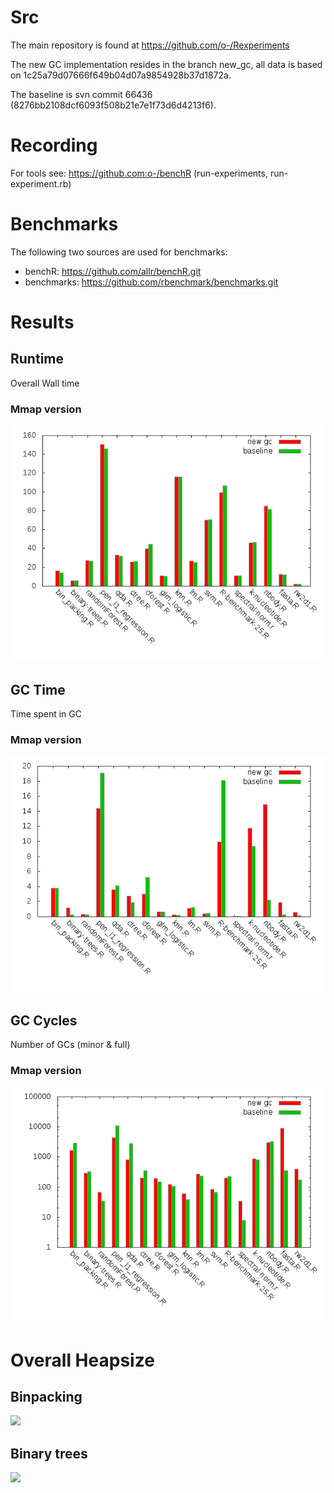 # Src

The main repository is found at https://github.com/o-/Rexperiments

The new GC implementation resides in the branch new_gc, all data is based on 1c25a79d07666f649b04d07a9854928b37d1872a.

The baseline is svn commit 66436 (8276bb2108dcf6093f508b21e7e1f73d6d4213f6).

# Recording

For tools see: https://github.com:o-/benchR (run-experiments, run-experiment.rb)

# Benchmarks

The following two sources are used for benchmarks:

* benchR:  https://github.com/allr/benchR.git
* benchmarks: https://github.com/rbenchmark/benchmarks.git

# Results

## Runtime

Overall Wall time

### Mmap version

![](https://raw.githubusercontent.com/o-/repoRt/master/data/experiments/runtime-mmap.png)

## GC Time

Time spent in GC

### Mmap version

![](https://raw.githubusercontent.com/o-/repoRt/master/data/experiments/gc_time-mmap.png)

## GC Cycles

Number of GCs (minor & full)

### Mmap version

![](https://raw.githubusercontent.com/o-/repoRt/master/data/experiments/gc_cycles-mmap.png)

# Overall Heapsize

## Binpacking

![](https://raw.githubusercontent.com/o-/repoRt/master/data/mumusg/benchR_bin-packing.png)

## Binary trees

![](https://raw.githubusercontent.com/o-/repoRt/master/data/mumusg/shootout_binary-trees.png)
